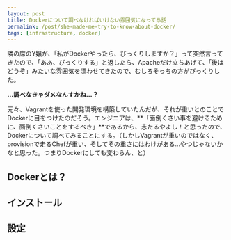 ```yaml
---
layout: post
title: Dockerについて調べなければいけない雰囲気になってる話
permalink: /post/she-made-me-try-to-know-about-docker/
tags: [infrastructure, docker]
---
```


隣の席のY嬢が、「私がDockerやったら、びっくりしますか？」って突然言ってきたので、「ああ、びっくりする」と返したら、Apacheだけ立ちあげて、「後はどうぞ」みたいな雰囲気を漂わせてきたので、むしろそっちの方がびっくりした。

**…調べなきゃダメなんすかね…？**

元々、Vagrantを使った開発環境を構築していたんだが、それが重いとのことでDockerに目をつけたのだそう。エンジニアは、**「面倒くさい事を避けるために、面倒くさいことをするべき」**であるから、志たるやよし！と思ったので、Dockerについて調べてみることにする。（しかしVagrantが重いのではなく、provisionで走るChefが重い、そしてその重さにはわけがある…やつじゃないかなと思った。つまりDockerにしても変わらん、と）

## Dockerとは？

## インストール

## 設定